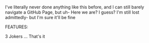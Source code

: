 I've literally never done anything like this before, and I can still barely navigate a GitHub Page, but uh- Here we are? I guess? I'm still lost admittedly- but I'm sure it'll be fine

FEATURES:

3 Jokers
... That's it
